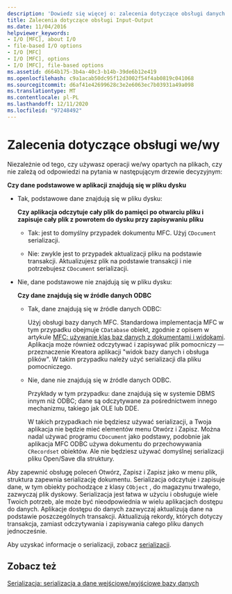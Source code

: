 ```yaml
---
description: 'Dowiedz się więcej o: zalecenia dotyczące obsługi danych wejściowych/wyjściowych'
title: Zalecenia dotyczące obsługi Input-Output
ms.date: 11/04/2016
helpviewer_keywords:
- I/O [MFC], about I/O
- file-based I/O options
- I/O [MFC]
- I/O [MFC], options
- I/O [MFC], file-based options
ms.assetid: d664b175-3b4a-40c3-b14b-39de6b12e419
ms.openlocfilehash: c9a1acab50dc95f12d3002f54f4ab0819c041068
ms.sourcegitcommit: d6af41e42699628c3e2e6063ec7b03931a49a098
ms.translationtype: MT
ms.contentlocale: pl-PL
ms.lasthandoff: 12/11/2020
ms.locfileid: "97248492"
---
```

# <a name="recommendations-for-handling-inputoutput"></a>Zalecenia dotyczące obsługi we/wy

Niezależnie od tego, czy używasz operacji we/wy opartych na plikach, czy nie zależą od odpowiedzi na pytania w następującym drzewie decyzyjnym:

**Czy dane podstawowe w aplikacji znajdują się w pliku dysku**

- Tak, podstawowe dane znajdują się w pliku dysku:

   **Czy aplikacja odczytuje cały plik do pamięci po otwarciu pliku i zapisuje cały plik z powrotem do dysku przy zapisywaniu pliku**

  - Tak: jest to domyślny przypadek dokumentu MFC. Użyj `CDocument` serializacji.

  - Nie: zwykle jest to przypadek aktualizacji pliku na podstawie transakcji. Aktualizujesz plik na podstawie transakcji i nie potrzebujesz `CDocument` serializacji.

- Nie, dane podstawowe nie znajdują się w pliku dysku:

   **Czy dane znajdują się w źródle danych ODBC**

  - Tak, dane znajdują się w źródle danych ODBC:

      Użyj obsługi bazy danych MFC. Standardowa implementacja MFC w tym przypadku obejmuje `CDatabase` obiekt, zgodnie z opisem w artykule [MFC: używanie klas baz danych z dokumentami i widokami](../data/mfc-using-database-classes-with-documents-and-views.md). Aplikacja może również odczytywać i zapisywać plik pomocniczy — przeznaczenie Kreatora aplikacji "widok bazy danych i obsługa plików". W takim przypadku należy użyć serializacji dla pliku pomocniczego.

  - Nie, dane nie znajdują się w źródle danych ODBC.

      Przykłady w tym przypadku: dane znajdują się w systemie DBMS innym niż ODBC; dane są odczytywane za pośrednictwem innego mechanizmu, takiego jak OLE lub DDE.

      W takich przypadkach nie będziesz używać serializacji, a Twoja aplikacja nie będzie mieć elementów menu Otwórz i Zapisz. Można nadal używać programu `CDocument` jako podstawy, podobnie jak aplikacja MFC ODBC używa dokumentu do przechowywania `CRecordset` obiektów. Ale nie będziesz używać domyślnej serializacji pliku Open/Save dla struktury.

Aby zapewnić obsługę poleceń Otwórz, Zapisz i Zapisz jako w menu plik, struktura zapewnia serializację dokumentu. Serializacja odczytuje i zapisuje dane, w tym obiekty pochodzące z klasy `CObject` , do magazynu trwałego, zazwyczaj plik dyskowy. Serializacja jest łatwa w użyciu i obsługuje wiele Twoich potrzeb, ale może być nieodpowiednia w wielu aplikacjach dostępu do danych. Aplikacje dostępu do danych zazwyczaj aktualizują dane na podstawie poszczególnych transakcji. Aktualizują rekordy, których dotyczy transakcja, zamiast odczytywania i zapisywania całego pliku danych jednocześnie.

Aby uzyskać informacje o serializacji, zobacz [serializacji](../mfc/serialization-in-mfc.md).

## <a name="see-also"></a>Zobacz też

[Serializacja: serializacja a dane wejściowe/wyjściowe bazy danych](../mfc/serialization-serialization-vs-database-input-output.md)
